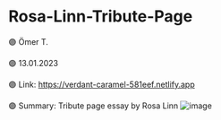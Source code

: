 # Rosa-Linn-Tribute-Page

🟣 Ömer T.

🟣 13.01.2023

🟣 Link: https://verdant-caramel-581eef.netlify.app

🟣 Summary: Tribute page essay by Rosa Linn
![image](https://user-images.githubusercontent.com/122406455/212213399-31cffe0f-8f16-4fe3-8851-6404bdec5c2b.png)
